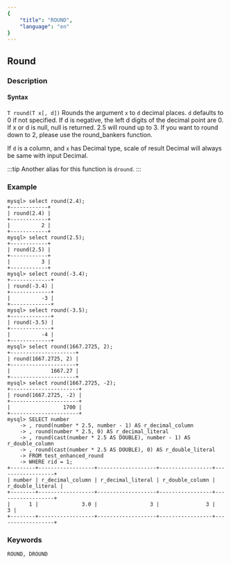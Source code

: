 ```yaml
---
{
    "title": "ROUND",
    "language": "en"
}
---
```


<!-- 
Licensed to the Apache Software Foundation (ASF) under one
or more contributor license agreements.  See the NOTICE file
distributed with this work for additional information
regarding copyright ownership.  The ASF licenses this file
to you under the Apache License, Version 2.0 (the
"License"); you may not use this file except in compliance
with the License.  You may obtain a copy of the License at
  http://www.apache.org/licenses/LICENSE-2.0
Unless required by applicable law or agreed to in writing,
software distributed under the License is distributed on an
"AS IS" BASIS, WITHOUT WARRANTIES OR CONDITIONS OF ANY
KIND, either express or implied.  See the License for the
specific language governing permissions and limitations
under the License.
-->

## Round

### Description
#### Syntax

`T round(T x[, d])`
Rounds the argument `x` to `d` decimal places. `d` defaults to 0 if not specified. If d is negative, the left d digits of the decimal point are 0. If x or d is null, null is returned.
2.5 will round up to 3. If you want to round down to 2, please use the round_bankers function.

If `d` is a column, and `x` has Decimal type, scale of result Decimal will always be same with input Decimal.

:::tip
Another alias for this function is `dround`.
:::

### Example

```
mysql> select round(2.4);
+------------+
| round(2.4) |
+------------+
|          2 |
+------------+
mysql> select round(2.5);
+------------+
| round(2.5) |
+------------+
|          3 |
+------------+
mysql> select round(-3.4);
+-------------+
| round(-3.4) |
+-------------+
|          -3 |
+-------------+
mysql> select round(-3.5);
+-------------+
| round(-3.5) |
+-------------+
|          -4 |
+-------------+
mysql> select round(1667.2725, 2);
+---------------------+
| round(1667.2725, 2) |
+---------------------+
|             1667.27 |
+---------------------+
mysql> select round(1667.2725, -2);
+----------------------+
| round(1667.2725, -2) |
+----------------------+
|                 1700 |
+----------------------+
mysql> SELECT number
    -> , round(number * 2.5, number - 1) AS r_decimal_column
    -> , round(number * 2.5, 0) AS r_decimal_literal
    -> , round(cast(number * 2.5 AS DOUBLE), number - 1) AS r_double_column
    -> , round(cast(number * 2.5 AS DOUBLE), 0) AS r_double_literal
    -> FROM test_enhanced_round
    -> WHERE rid = 1;
+--------+------------------+-------------------+-----------------+------------------+
| number | r_decimal_column | r_decimal_literal | r_double_column | r_double_literal |
+--------+------------------+-------------------+-----------------+------------------+
|      1 |              3.0 |                 3 |               3 |                3 |
+--------+------------------+-------------------+-----------------+------------------+
```

### Keywords
	ROUND, DROUND
